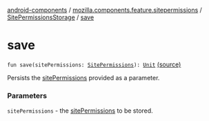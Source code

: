 [android-components](../../index.md) / [mozilla.components.feature.sitepermissions](../index.md) / [SitePermissionsStorage](index.md) / [save](./save.md)

# save

`fun save(sitePermissions: `[`SitePermissions`](../-site-permissions/index.md)`): `[`Unit`](https://kotlinlang.org/api/latest/jvm/stdlib/kotlin/-unit/index.html) [(source)](https://github.com/mozilla-mobile/android-components/blob/master/components/feature/sitepermissions/src/main/java/mozilla/components/feature/sitepermissions/SitePermissionsStorage.kt#L49)

Persists the [sitePermissions](save.md#mozilla.components.feature.sitepermissions.SitePermissionsStorage$save(mozilla.components.feature.sitepermissions.SitePermissions)/sitePermissions) provided as a parameter.

### Parameters

`sitePermissions` - the [sitePermissions](save.md#mozilla.components.feature.sitepermissions.SitePermissionsStorage$save(mozilla.components.feature.sitepermissions.SitePermissions)/sitePermissions) to be stored.